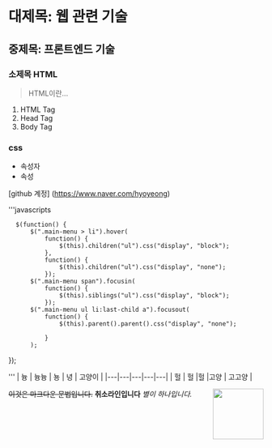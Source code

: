 # 대제목: 웹 관련 기술
## 중제목: 프론트엔드 기술
### 소제목 HTML
 >HTML이란...
 1. HTML Tag
 2. Head Tag
 3. Body Tag

### css
 * 속성자
  * 속성

[github 계정]
(https://www.naver.com/hyoyeong)

'''javascripts



      $(function() {
          $(".main-menu > li").hover(
              function() {
                  $(this).children("ul").css("display", "block");
              },
              function() {
                  $(this).children("ul").css("display", "none");
              });
          $(".main-menu span").focusin(
              function() {
                  $(this).siblings("ul").css("display", "block");
              });
          $(".main-menu ul li:last-child a").focusout(
              function() {
                  $(this).parent().parent().css("display", "none");

              }
          );
});



'''
| 늉  | 늉늉  |  뇽 |  녕 |  고양이 |
|---|---|---|---|---|
|  헐 | 헐  |헐   |고양   | 고고양  |

<img src = "http://www.cantabriatic.com/wp-content/uploads/2016/10/markdown-512.png" width="100px" align="right"> 

~~이것은 마크다운 문법입니다.~~
**취소라인입니다**
*별이 하나입니다.*
